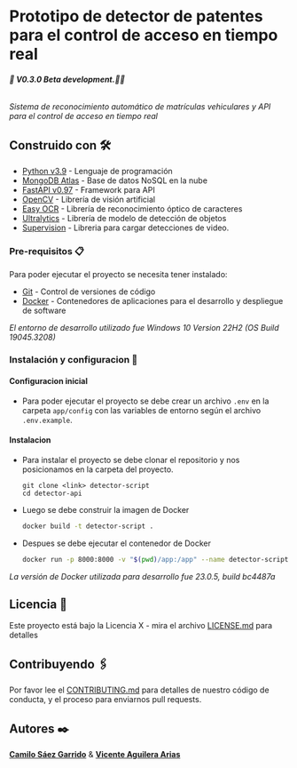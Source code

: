 # Prototipo de detector de patentes para el control de acceso en tiempo real

###### **🚧 V0.3.0 Beta development.🚧🔨**

_Sistema de reconocimiento automático de matrículas vehiculares y API para el control de acceso en tiempo real_

## Construido con 🛠️

- [Python v3.9](https://www.python.org/) - Lenguaje de programación
- [MongoDB Atlas](https://www.mongodb.com/atlas/database) - Base de datos NoSQL en la nube
- [FastAPI v0.97](https://fastapi.tiangolo.com/) - Framework para API
- [OpenCV](https://opencv.org/) - Librería de visión artificial
- [Easy OCR](https://www.jaided.ai/easyocr/) - Librería de reconocimiento óptico de caracteres
- [Ultralytics](https://ultralytics.com/) - Librería de modelo de detección de objetos
- [Supervision](https://github.com/roboflow/supervision) - Libreria para cargar detecciones de video.

### Pre-requisitos 📋

Para poder ejecutar el proyecto se necesita tener instalado:

- [Git](https://git-scm.com/downloads) - Control de versiones de código
- [Docker](https://docs.docker.com/get-docker/) - Contenedores de aplicaciones para el desarrollo y despliegue de software

_El entorno de desarrollo utilizado fue Windows 10 Version 22H2 (OS Build 19045.3208)_

### Instalación y configuracion 🔧

#### Configuracion inicial

- Para poder ejecutar el proyecto se debe crear un archivo `.env` en la carpeta `app/config` con las variables de entorno según el archivo `.env.example`.

#### Instalacion

- Para instalar el proyecto se debe clonar el repositorio y nos posicionamos en la carpeta del proyecto.

  ```
  git clone <link> detector-script
  cd detector-api
  ```
  
- Luego se debe construir la imagen de Docker

  ```bash
  docker build -t detector-script .
  ```

- Despues se debe ejecutar el contenedor de Docker
  ```bash
  docker run -p 8000:8000 -v "$(pwd)/app:/app" --name detector-script detector-script
  ```

_La versión de Docker utilizada para desarrollo fue 23.0.5, build bc4487a_

## Licencia 📄

Este proyecto está bajo la Licencia X - mira el archivo [LICENSE.md](LICENSE.md) para detalles

## Contribuyendo 🖇️

Por favor lee el [CONTRIBUTING.md](CONTRIBUTING.md) para detalles de nuestro código de conducta, y el proceso para enviarnos pull requests.

## Autores ✒️

[**Camilo Sáez Garrido**](https://github.com/camjasaez) & [**Vicente Aguilera Arias**](https://github.com/ViceAguilera)